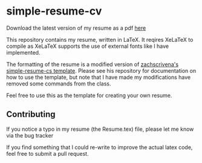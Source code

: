 # simple-resume-cv

Download the latest version of my resume as a pdf [here](https://github.com/Marsfan/Gabriel-Roper-Resume/releases/download/Resume.pdf)

This repository contains my resume, written in LaTeX. It reqires XeLaTeX to compile as
XeLaTeX supports the use of external fonts like I have implemented.

The formatting of the resume is a modified version of
[zachscrivena's simple-resume-cs template](https://github.com/zachscrivena/simple-resume-cv).
Please see his repository for documentation on how to use the template, but note that I have made
my modifications have removed some commands from the class.

Feel free to use this as the template for creating your own resume.

## Contributing

If you notice a typo in my resume (the Resume.tex) file, please let me know via the bug tracker

If you find something that I could re-write to improve the actual latex code, feel free to
submit a pull request.
